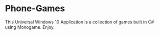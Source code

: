 # Phone-Games
This Universal Windows 10 Application is a collection of games built in C# using Monogame. Enjoy.
